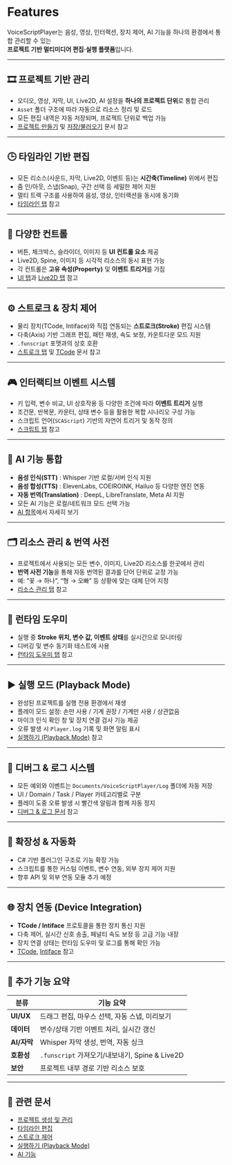 # Features

VoiceScriptPlayer는 음성, 영상, 인터랙션, 장치 제어, AI 기능을 하나의 환경에서 통합 관리할 수 있는  
**프로젝트 기반 멀티미디어 편집·실행 플랫폼**입니다.

---

## 🎞️ 프로젝트 기반 관리

- 오디오, 영상, 자막, UI, Live2D, AI 설정을 **하나의 프로젝트 단위**로 통합 관리  
- `Asset` 폴더 구조에 따라 자동으로 리소스 정리 및 로드  
- 모든 편집 내역은 자동 저장되며, 프로젝트 단위로 백업 가능  
- [프로젝트 만들기](project/create.md) 및 [저장/불러오기](project/manage.md) 문서 참고

---

## 🕒 타임라인 기반 편집

- 모든 리소스(사운드, 자막, Live2D, 이벤트 등)는 **시간축(Timeline)** 위에서 편집  
- 줌 인/아웃, 스냅(Snap), 구간 선택 등 세밀한 제어 지원  
- 멀티 트랙 구조를 사용하여 음성, 영상, 인터랙션을 동시에 동기화  
- [타임라인 탭](editor/timeline.md) 참고

---

## 🧩 다양한 컨트롤

- 버튼, 체크박스, 슬라이더, 이미지 등 **UI 컨트롤 요소** 제공  
- Live2D, Spine, 이미지 등 시각적 리소스의 동시 표현 가능  
- 각 컨트롤은 **고유 속성(Property)** 및 **이벤트 트리거**를 가짐  
- [UI 탭](editor/ui.md)과 [Live2D 탭](editor/live2d.md) 참고

---

## ⚙️ 스트로크 & 장치 제어

- 물리 장치(TCode, Intiface)와 직접 연동되는 **스트로크(Stroke)** 편집 시스템  
- 다축(Axis) 기반 그래프 편집, 패턴 재생, 속도 보정, 카운트다운 모드 지원  
- `.funscript` 포맷과의 상호 호환  
- [스트로크 탭](editor/stroke.md) 및 [TCode](device/tcode.md) 문서 참고

---

## 🎮 인터랙티브 이벤트 시스템

- 키 입력, 변수 비교, UI 상호작용 등 다양한 조건에 따라 **이벤트 트리거** 실행  
- 조건문, 반복문, 카운터, 상태 변수 등을 활용한 복합 시나리오 구성 가능  
- 스크립트 언어(`SCAScript`) 기반의 자연어 트리거 및 동작 정의  
- [스크립트 탭](editor/script.md) 참고

---

## 🧠 AI 기능 통합

- **음성 인식(STT)** : Whisper 기반 로컬/서버 인식 지원  
- **음성 합성(TTS)** : ElevenLabs, COEIROINK, Hailuo 등 다양한 엔진 연동  
- **자동 번역(Translation)** : DeepL, LibreTranslate, Meta AI 지원  
- 모든 AI 기능은 로컬/네트워크 모드 선택 가능  
- [AI 항목](ai/whisper.md)에서 자세히 보기

---

## 🗂️ 리소스 관리 & 번역 사전

- 프로젝트에서 사용되는 모든 변수, 이미지, Live2D 리소스를 한곳에서 관리  
- **번역 사전 기능**을 통해 자동 번역된 결과를 단어 단위로 교정 가능  
- 예: “꽃 → 하나”, “형 → 오빠” 등 상황에 맞는 대체 단어 지정  
- [리소스 관리 탭](editor/resources.md) 참고

---

## 🧭 런타임 도우미

- 실행 중 **Stroke 위치, 변수 값, 이벤트 상태**를 실시간으로 모니터링  
- 디버깅 및 변수 동기화 테스트에 사용  
- [런타임 도우미 탭](editor/runtime-helper.md) 참고

---

## ▶️ 실행 모드 (Playback Mode)

- 완성된 프로젝트를 실행 전용 환경에서 재생  
- 플레이 모드 설정: 손만 사용 / 기계 권장 / 기계만 사용 / 상관없음  
- 마이크 인식 확인 창 및 장치 연결 검사 기능 제공  
- 오류 발생 시 `Player.log` 기록 및 화면 알림 표시  
- [실행하기 (Playback Mode)](playback/run.md) 참고

---

## 🧾 디버그 & 로그 시스템

- 모든 예외와 이벤트는 `Documents/VoiceScriptPlayer/Log` 폴더에 자동 저장  
- UI / Domain / Task / Player 카테고리별로 구분  
- 플레이 도중 오류 발생 시 빨간색 알림과 함께 자동 정지  
- [디버그 & 로그 문서](playback/debug.md) 참고

---

## 🔌 확장성 & 자동화

- C# 기반 플러그인 구조로 기능 확장 가능  
- 스크립트를 통한 커스텀 이벤트, 변수 연동, 외부 장치 제어 지원  
- 향후 API 및 외부 연동 모듈 추가 예정  

---

## 🌐 장치 연동 (Device Integration)

- **TCode / Intiface** 프로토콜을 통한 장치 통신 지원  
- 다축 제어, 실시간 신호 송출, 페널티 속도 보정 등 고급 기능 내장  
- 장치 연결 상태는 런타임 도우미 및 로그를 통해 확인 가능  
- [TCode](device/tcode.md), [Intiface](device/intiface.md) 참고

---

## 🧩 추가 기능 요약

| 분류 | 기능 요약 |
|------|-----------|
| **UI/UX** | 드래그 편집, 마우스 선택, 자동 스냅, 미리보기 |
| **데이터** | 변수/상태 기반 이벤트 처리, 실시간 갱신 |
| **AI/자막** | Whisper 자막 생성, 번역, 자동 싱크 |
| **호환성** | `.funscript` 가져오기/내보내기, Spine & Live2D |
| **보안** | 프로젝트 내부 경로 기반 리소스 보호 |

---

## 📘 관련 문서

- [프로젝트 생성 및 관리](project/create.md)  
- [타임라인 편집](editor/timeline.md)  
- [스트로크 제어](editor/stroke.md)  
- [실행하기 (Playback Mode)](playback/run.md)  
- [AI 기능](ai/whisper.md)
